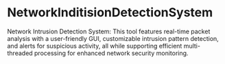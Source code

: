 # NetworkInditisionDetectionSystem
Network Intrusion Detection System: This tool features real-time packet analysis with a user-friendly GUI, customizable intrusion pattern detection, and alerts for suspicious activity, all while supporting efficient multi-threaded processing for enhanced network security monitoring.

